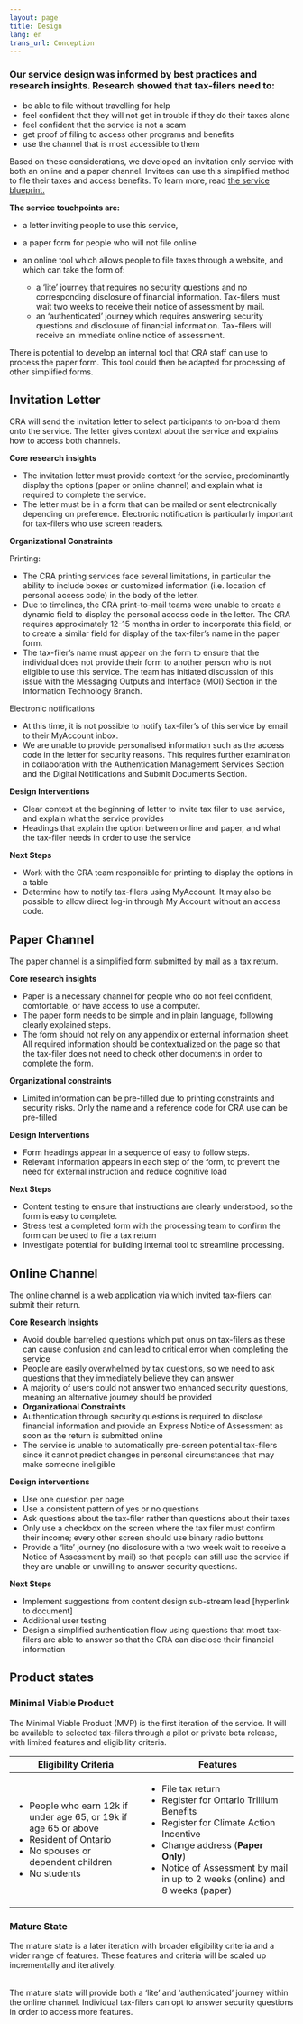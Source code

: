 ```yaml
---
layout: page
title: Design
lang: en
trans_url: Conception
---
```

### Our service design was informed by best practices and research insights. Research showed that tax-filers need to:

* be able to file without travelling for help
* feel confident that they will not get in trouble if they do their taxes alone
* feel confident that the service is not a scam
* get proof of filing to access other programs and benefits
* use the channel that is most accessible to them

Based on these considerations, we developed an invitation only service with both an online and a paper channel. Invitees can use this simplified method to file their taxes and access benefits. To learn more, read [the service blueprint.](https://docs.google.com/presentation/d/1HKgcXIZoxRV2RUyH2xpYts3vBsg0r00m/edit#slide=id.p1)

**The service touchpoints are:**

* a letter inviting people to use this service,
* a paper form for people who will not file online
* an online tool which allows people to file taxes through a website, and which can take the form of:

  * a ‘lite’ journey that requires no security questions and no corresponding disclosure of financial information. Tax-filers must wait two weeks to receive their notice of assessment by mail.
  * an ‘authenticated’ journey which requires answering security questions and disclosure of financial information. Tax-filers will receive an immediate online notice of assessment.

There is potential to develop an internal tool that CRA staff can use to process the paper form. This tool could then be adapted for processing of other simplified forms.

## Invitation Letter

CRA will send the invitation letter to select participants to on-board them onto the service. The letter gives context about the service and explains how to access both channels.

**Core research insights**

* The invitation letter must provide context for the service, predominantly display the options (paper or online channel) and explain what is required to complete the service.
* The letter must be in a form that can be mailed or sent electronically depending on preference. Electronic notification is particularly important for tax-filers who use screen readers.

**Organizational Constraints**

Printing:

* The CRA printing services face several limitations, in particular the ability to include boxes or customized information (i.e. location of personal access code) in the body of the letter.
* Due to timelines, the CRA print-to-mail teams were unable to create a dynamic field to display the personal access code in the letter. The CRA requires approximately 12-15 months in order to incorporate this field, or to create a similar field for display of the tax-filer’s name in the paper form.
* The tax-filer’s name must appear on the form to ensure that the individual does not provide their form to another person who is not eligible to use this service. The team has initiated discussion of this issue with the Messaging Outputs and Interface (MOI) Section in the Information Technology Branch.

Electronic notifications

* At this time, it is not possible to notify tax-filer’s of this service by email to their MyAccount inbox.
* We are unable to provide personalised information such as the access code in the letter for security reasons. This requires further examination in collaboration with the Authentication Management Services Section and the Digital Notifications and Submit Documents Section.

**Design Interventions**

* Clear context at the beginning of letter to invite tax filer to use service, and explain what the service provides
* Headings that explain the option between online and paper, and what the tax-filer needs in order to use the service

**Next Steps**

* Work with the CRA team responsible for printing to display the options in a table
* Determine how to notify tax-filers using MyAccount. It may also be possible to allow direct log-in through My Account without an access code.

## Paper Channel

The paper channel is a simplified form submitted by mail as a tax return.

**Core research insights**

* Paper is a necessary channel for people who do not feel confident, comfortable, or have access to use a computer.
* The paper form needs to be simple and in plain language, following clearly explained steps.
* The form should not rely on any appendix or external information sheet. All required information should be contextualized on the page so that the tax-filer does not need to check other documents in order to complete the form.

**Organizational constraints**

* Limited information can be pre-filled due to printing constraints and security risks. Only the name and a reference code for CRA use can be pre-filled

**Design Interventions**

* Form headings appear in a sequence of easy to follow steps.
* Relevant information appears in each step of the form, to prevent the need for external instruction and reduce cognitive load

**Next Steps**

* Content testing to ensure that instructions are clearly understood, so the form is easy to complete.
* Stress test a completed form with the processing team to confirm the form can be used to file a tax return
* Investigate potential for building internal tool to streamline processing.

## Online Channel

The online channel is a web application via which invited tax-filers can submit their return.

**Core Research Insights**

* Avoid double barrelled questions which put onus on tax-filers as these can cause confusion and can lead to critical error when completing the service
* People are easily overwhelmed by tax questions, so we need to ask questions that they immediately believe they can answer
* A majority of users could not answer two enhanced security questions, meaning an alternative journey should be provided
* **Organizational Constraints**
* Authentication through security questions is required to disclose financial information and provide an Express Notice of Assessment as soon as the return is submitted online
* The service is unable to automatically pre-screen potential tax-filers since it cannot predict changes in personal circumstances that may make someone ineligible

**Design interventions**

* Use one question per page
* Use a consistent pattern of yes or no questions
* Ask questions about the tax-filer rather than questions about their taxes
* Only use a checkbox on the screen where the tax filer must confirm their income; every other screen should use binary radio buttons
* Provide a ‘lite’ journey (no disclosure with a two week wait to receive a Notice of Assessment by mail) so that people can still use the service if they are unable or unwilling to answer security questions.

**Next Steps**

* Implement suggestions from content design sub-stream lead \[hyperlink to document]
* Additional user testing
* Design a simplified authentication flow using questions that most tax-filers are able to answer so that the CRA can disclose their financial information

## Product states

### Minimal Viable Product

The Minimal Viable Product (MVP) is the first iteration of the service. It will be available to selected tax-filers through a pilot or private beta release, with limited features and eligibility criteria.



| Eligibility Criteria                                                                                                                                                      | Features                                                                                                                                                                                                                                                  |
| ------------------------------------------------------------------------------------------------------------------------------------------------------------------------- | --------------------------------------------------------------------------------------------------------------------------------------------------------------------------------------------------------------------------------------------------------- |
| <ul><li>People who earn 12k if under age 65, or 19k if age 65 or above</li><li>Resident of Ontario</li><li>No spouses or dependent children</li><li>No students</li></ul> | <ul><li>File tax return</li><li>Register for Ontario Trillium Benefits</li><li>Register for Climate Action Incentive</li><li>Change address (**Paper Only**)</li><li>Notice of Assessment by mail in up to 2 weeks (online) and 8 weeks (paper)</li></ul> |

### Mature State

The mature state is a later iteration with broader eligibility criteria and a wider range of features. These features and criteria will be scaled up incrementally and iteratively.

|     |     |
| --- | --- |

The mature state will provide both a ‘lite’ and ‘authenticated’ journey within the online channel. Individual tax-filers can opt to answer security questions in order to access more features.